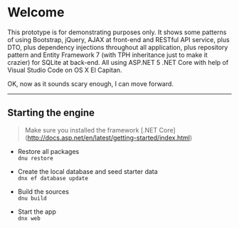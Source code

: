 # Welcome

This prototype is for demonstrating purposes only. It shows some patterns of using Bootstrap, jQuery, AJAX at front-end and RESTful API service, plus DTO, plus dependency injections throughout all application, plus repository pattern and Entity Framework 7 (with TPH inheritance just to make it crazier) for SQLite at back-end.  All using ASP.NET 5 .NET Core with help of Visual Studio Code on OS X El Capitan.

OK, now as it sounds scary enough, I can move forward.

* * * 

## Starting the engine

> Make sure you installed the framework [.NET Core] (http://docs.asp.net/en/latest/getting-started/index.html)

* Restore all packages  
`dnu restore`

* Create the local database and seed starter data  
`dnx ef database update`

* Build the sources  
`dnu build`

* Start the app  
`dnx web`
